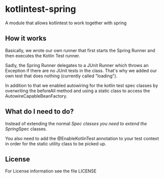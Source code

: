 # kotlintest-spring
A module that allows kotlintest to work together with spring


## How it works
Basically, we wrote our own runner that first starts the Spring Runner and then executes the Kotlin Test runner.

Sadly, the Spring Runner delegates to a JUnit Runner which throws an Exception if there are no JUnit tests in the class.
That's why we added our own test that does nothing (currently called "loading").

In addition to that we enabled autowiring for the kotlin test spec classes by overwriting the beforeAll method and using a
static class to access the AutowireCapableBeanFactory.

## What do I need to do?
Instead of extending the normal *Spec classes you need to extend the Spring*Spec classes.

You also need to add the @EnableKotlinTest annotation to your test context in order for the static utility class to be
picked up.

## License

For License information see the file LICENSE


